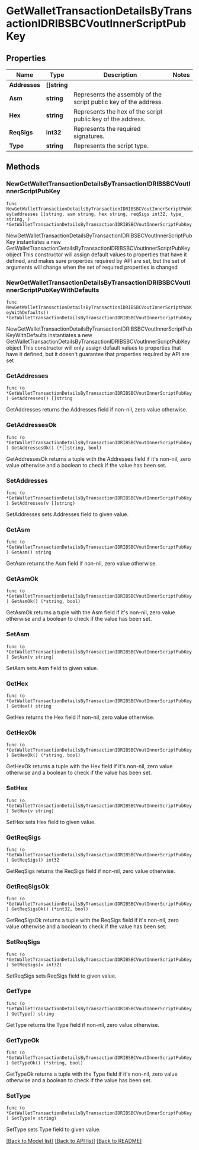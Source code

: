 # GetWalletTransactionDetailsByTransactionIDRIBSBCVoutInnerScriptPubKey

## Properties

Name | Type | Description | Notes
------------ | ------------- | ------------- | -------------
**Addresses** | **[]string** |  | 
**Asm** | **string** | Represents the assembly of the script public key of the address. | 
**Hex** | **string** | Represents the hex of the script public key of the address. | 
**ReqSigs** | **int32** | Represents the required signatures. | 
**Type** | **string** | Represents the script type. | 

## Methods

### NewGetWalletTransactionDetailsByTransactionIDRIBSBCVoutInnerScriptPubKey

`func NewGetWalletTransactionDetailsByTransactionIDRIBSBCVoutInnerScriptPubKey(addresses []string, asm string, hex string, reqSigs int32, type_ string, ) *GetWalletTransactionDetailsByTransactionIDRIBSBCVoutInnerScriptPubKey`

NewGetWalletTransactionDetailsByTransactionIDRIBSBCVoutInnerScriptPubKey instantiates a new GetWalletTransactionDetailsByTransactionIDRIBSBCVoutInnerScriptPubKey object
This constructor will assign default values to properties that have it defined,
and makes sure properties required by API are set, but the set of arguments
will change when the set of required properties is changed

### NewGetWalletTransactionDetailsByTransactionIDRIBSBCVoutInnerScriptPubKeyWithDefaults

`func NewGetWalletTransactionDetailsByTransactionIDRIBSBCVoutInnerScriptPubKeyWithDefaults() *GetWalletTransactionDetailsByTransactionIDRIBSBCVoutInnerScriptPubKey`

NewGetWalletTransactionDetailsByTransactionIDRIBSBCVoutInnerScriptPubKeyWithDefaults instantiates a new GetWalletTransactionDetailsByTransactionIDRIBSBCVoutInnerScriptPubKey object
This constructor will only assign default values to properties that have it defined,
but it doesn't guarantee that properties required by API are set

### GetAddresses

`func (o *GetWalletTransactionDetailsByTransactionIDRIBSBCVoutInnerScriptPubKey) GetAddresses() []string`

GetAddresses returns the Addresses field if non-nil, zero value otherwise.

### GetAddressesOk

`func (o *GetWalletTransactionDetailsByTransactionIDRIBSBCVoutInnerScriptPubKey) GetAddressesOk() (*[]string, bool)`

GetAddressesOk returns a tuple with the Addresses field if it's non-nil, zero value otherwise
and a boolean to check if the value has been set.

### SetAddresses

`func (o *GetWalletTransactionDetailsByTransactionIDRIBSBCVoutInnerScriptPubKey) SetAddresses(v []string)`

SetAddresses sets Addresses field to given value.


### GetAsm

`func (o *GetWalletTransactionDetailsByTransactionIDRIBSBCVoutInnerScriptPubKey) GetAsm() string`

GetAsm returns the Asm field if non-nil, zero value otherwise.

### GetAsmOk

`func (o *GetWalletTransactionDetailsByTransactionIDRIBSBCVoutInnerScriptPubKey) GetAsmOk() (*string, bool)`

GetAsmOk returns a tuple with the Asm field if it's non-nil, zero value otherwise
and a boolean to check if the value has been set.

### SetAsm

`func (o *GetWalletTransactionDetailsByTransactionIDRIBSBCVoutInnerScriptPubKey) SetAsm(v string)`

SetAsm sets Asm field to given value.


### GetHex

`func (o *GetWalletTransactionDetailsByTransactionIDRIBSBCVoutInnerScriptPubKey) GetHex() string`

GetHex returns the Hex field if non-nil, zero value otherwise.

### GetHexOk

`func (o *GetWalletTransactionDetailsByTransactionIDRIBSBCVoutInnerScriptPubKey) GetHexOk() (*string, bool)`

GetHexOk returns a tuple with the Hex field if it's non-nil, zero value otherwise
and a boolean to check if the value has been set.

### SetHex

`func (o *GetWalletTransactionDetailsByTransactionIDRIBSBCVoutInnerScriptPubKey) SetHex(v string)`

SetHex sets Hex field to given value.


### GetReqSigs

`func (o *GetWalletTransactionDetailsByTransactionIDRIBSBCVoutInnerScriptPubKey) GetReqSigs() int32`

GetReqSigs returns the ReqSigs field if non-nil, zero value otherwise.

### GetReqSigsOk

`func (o *GetWalletTransactionDetailsByTransactionIDRIBSBCVoutInnerScriptPubKey) GetReqSigsOk() (*int32, bool)`

GetReqSigsOk returns a tuple with the ReqSigs field if it's non-nil, zero value otherwise
and a boolean to check if the value has been set.

### SetReqSigs

`func (o *GetWalletTransactionDetailsByTransactionIDRIBSBCVoutInnerScriptPubKey) SetReqSigs(v int32)`

SetReqSigs sets ReqSigs field to given value.


### GetType

`func (o *GetWalletTransactionDetailsByTransactionIDRIBSBCVoutInnerScriptPubKey) GetType() string`

GetType returns the Type field if non-nil, zero value otherwise.

### GetTypeOk

`func (o *GetWalletTransactionDetailsByTransactionIDRIBSBCVoutInnerScriptPubKey) GetTypeOk() (*string, bool)`

GetTypeOk returns a tuple with the Type field if it's non-nil, zero value otherwise
and a boolean to check if the value has been set.

### SetType

`func (o *GetWalletTransactionDetailsByTransactionIDRIBSBCVoutInnerScriptPubKey) SetType(v string)`

SetType sets Type field to given value.



[[Back to Model list]](../README.md#documentation-for-models) [[Back to API list]](../README.md#documentation-for-api-endpoints) [[Back to README]](../README.md)


